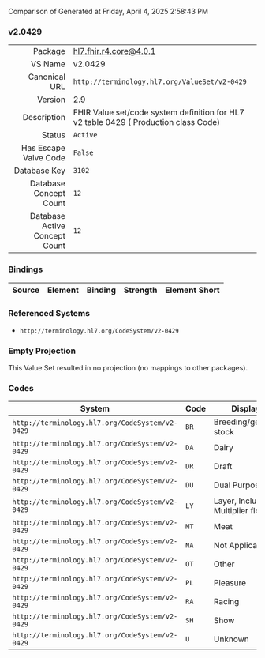 Comparison of 
Generated at Friday, April 4, 2025 2:58:43 PM

### v2.0429

|      |     |
| ---: | --- |
| Package | hl7.fhir.r4.core@4.0.1 |
| VS Name | v2.0429 |
| Canonical URL | `http://terminology.hl7.org/ValueSet/v2-0429` |
| Version | 2.9 |
| Description | FHIR Value set/code system definition for HL7 v2 table 0429 ( Production class Code) |
| Status | `Active` |
| Has Escape Valve Code | `False` |
| Database Key | `3102` |
| Database Concept Count | `12` |
| Database Active Concept Count | `12` |
### Bindings

| Source | Element | Binding | Strength | Element Short |
| ------ | ------- | ------- | -------- | ------------- |

### Referenced Systems

* `http://terminology.hl7.org/CodeSystem/v2-0429`
### Empty Projection

This Value Set resulted in no projection (no mappings to other packages).

### Codes

| System | Code | Display |
| ------ | ---- | ------- |
| `http://terminology.hl7.org/CodeSystem/v2-0429` | `BR` | Breeding/genetic stock |
| `http://terminology.hl7.org/CodeSystem/v2-0429` | `DA` | Dairy |
| `http://terminology.hl7.org/CodeSystem/v2-0429` | `DR` | Draft |
| `http://terminology.hl7.org/CodeSystem/v2-0429` | `DU` | Dual Purpose |
| `http://terminology.hl7.org/CodeSystem/v2-0429` | `LY` | Layer, Includes Multiplier flocks |
| `http://terminology.hl7.org/CodeSystem/v2-0429` | `MT` | Meat |
| `http://terminology.hl7.org/CodeSystem/v2-0429` | `NA` | Not Applicable |
| `http://terminology.hl7.org/CodeSystem/v2-0429` | `OT` | Other |
| `http://terminology.hl7.org/CodeSystem/v2-0429` | `PL` | Pleasure |
| `http://terminology.hl7.org/CodeSystem/v2-0429` | `RA` | Racing |
| `http://terminology.hl7.org/CodeSystem/v2-0429` | `SH` | Show |
| `http://terminology.hl7.org/CodeSystem/v2-0429` | `U` | Unknown |
